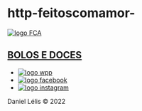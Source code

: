 # http-feitoscomamor-
<!DOCTYPE html>
<html lang="en">
<head>
    <link rel="preconnect" href="https://fonts.googleapis.com">
    <link rel="preconnect" href="https://fonts.gstatic.com" crossorigin>
    <link href="https://fonts.googleapis.com/css2?family=Lemonada&display=swap" rel="stylesheet">
    <meta charset="UTF-8">
    <meta http-equiv="X-UA-Compatible" content="IE=edge">
    <meta name="viewport" content="width=device-width, initial-scale=1.0">
    <link rel="stylesheet" href="styleslinktree.css">
    <title>FEITOS COM AMOR</title>
</head>
<body>
    <section>
        <a href="file:///C:/Users/Daniel/OneDrive/%C3%81rea%20de%20Trabalho/HTML%20VS/linktree.html"target = "_blank"><img src="https://img.icons8.com/external-vitaliy-gorbachev-lineal-color-vitaly-gorbachev/344/external-cake-mother-day-vitaliy-gorbachev-lineal-color-vitaly-gorbachev.png"  
           alt="logo FCA"></a>   
           <a href="file:///C:/Users/Daniel/OneDrive/%C3%81rea%20de%20Trabalho/HTML%20VS/linktree.html"target = "_blank"><h1>BOLOS E DOCES</h1></a>  
    </section> 
<nav>
    <ul>
        <li>
        <a href="https://api.whatsapp.com/send?phone=5531992720833" target="_blank"><img src = "https://img.icons8.com/3d-fluency/100/whatsapp.png"
           alt="logo wpp"></a>
        </li>
        <li>
        <a href="https://www.facebook.com/andreia.pinheiro.9849912" target="_blank"><img src="https://img.icons8.com/fluency/2x/facebook-new.png"
           alt="logo facebook"></a>
        </li>
        <li>
        <a href="https://www.instagram.com/feitoscoma.mor/" target="_blank"><img src="https://img.icons8.com/fluency/2x/instagram-new.png" 
           alt="logo instagram"></a>
        </li>
    </ul>
</nav>
</body>
<footer>
    <p>
        Daniel Lélis &copy; 2022
    </p>
</footer>
</html>
